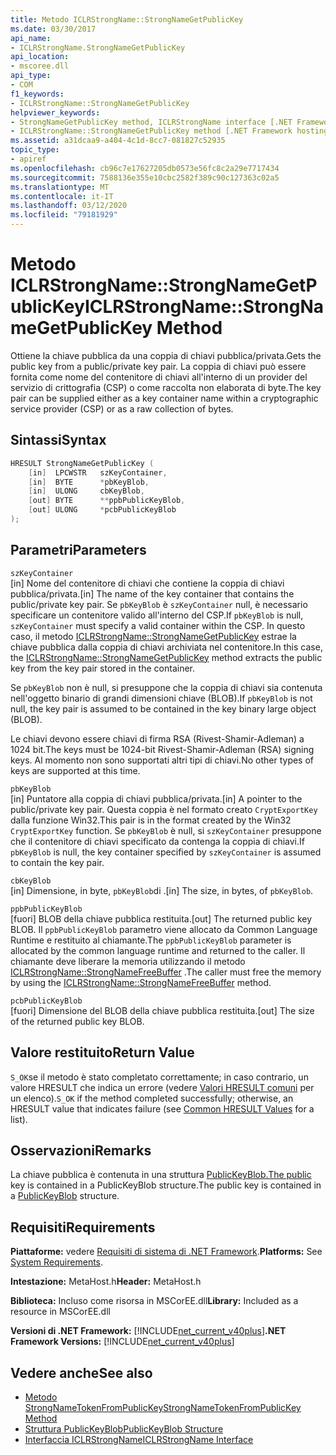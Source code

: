 ```yaml
---
title: Metodo ICLRStrongName::StrongNameGetPublicKey
ms.date: 03/30/2017
api_name:
- ICLRStrongName.StrongNameGetPublicKey
api_location:
- mscoree.dll
api_type:
- COM
f1_keywords:
- ICLRStrongName::StrongNameGetPublicKey
helpviewer_keywords:
- StrongNameGetPublicKey method, ICLRStrongName interface [.NET Framework hosting]
- ICLRStrongName::StrongNameGetPublicKey method [.NET Framework hosting]
ms.assetid: a31dcaa9-a404-4c1d-8cc7-081827c52935
topic_type:
- apiref
ms.openlocfilehash: cb96c7e17627205db0573e56fc8c2a29e7717434
ms.sourcegitcommit: 7588136e355e10cbc2582f389c90c127363c02a5
ms.translationtype: MT
ms.contentlocale: it-IT
ms.lasthandoff: 03/12/2020
ms.locfileid: "79181929"
---
```

# <a name="iclrstrongnamestrongnamegetpublickey-method"></a><span data-ttu-id="a83a7-102">Metodo ICLRStrongName::StrongNameGetPublicKey</span><span class="sxs-lookup"><span data-stu-id="a83a7-102">ICLRStrongName::StrongNameGetPublicKey Method</span></span>
<span data-ttu-id="a83a7-103">Ottiene la chiave pubblica da una coppia di chiavi pubblica/privata.</span><span class="sxs-lookup"><span data-stu-id="a83a7-103">Gets the public key from a public/private key pair.</span></span> <span data-ttu-id="a83a7-104">La coppia di chiavi può essere fornita come nome del contenitore di chiavi all'interno di un provider del servizio di crittografia (CSP) o come raccolta non elaborata di byte.</span><span class="sxs-lookup"><span data-stu-id="a83a7-104">The key pair can be supplied either as a key container name within a cryptographic service provider (CSP) or as a raw collection of bytes.</span></span>  
  
## <a name="syntax"></a><span data-ttu-id="a83a7-105">Sintassi</span><span class="sxs-lookup"><span data-stu-id="a83a7-105">Syntax</span></span>  
  
```cpp  
HRESULT StrongNameGetPublicKey (
    [in]  LPCWSTR   szKeyContainer,  
    [in]  BYTE      *pbKeyBlob,  
    [in]  ULONG     cbKeyBlob,  
    [out] BYTE      **ppbPublicKeyBlob,  
    [out] ULONG     *pcbPublicKeyBlob  
);  
```  
  
## <a name="parameters"></a><span data-ttu-id="a83a7-106">Parametri</span><span class="sxs-lookup"><span data-stu-id="a83a7-106">Parameters</span></span>  
 `szKeyContainer`  
 <span data-ttu-id="a83a7-107">[in] Nome del contenitore di chiavi che contiene la coppia di chiavi pubblica/privata.</span><span class="sxs-lookup"><span data-stu-id="a83a7-107">[in] The name of the key container that contains the public/private key pair.</span></span> <span data-ttu-id="a83a7-108">Se `pbKeyBlob` è `szKeyContainer` null, è necessario specificare un contenitore valido all'interno del CSP.</span><span class="sxs-lookup"><span data-stu-id="a83a7-108">If `pbKeyBlob` is null, `szKeyContainer` must specify a valid container within the CSP.</span></span> <span data-ttu-id="a83a7-109">In questo caso, il metodo [ICLRStrongName::StrongNameGetPublicKey](../../../../docs/framework/unmanaged-api/hosting/iclrstrongname-strongnamegetpublickey-method.md) estrae la chiave pubblica dalla coppia di chiavi archiviata nel contenitore.</span><span class="sxs-lookup"><span data-stu-id="a83a7-109">In this case, the [ICLRStrongName::StrongNameGetPublicKey](../../../../docs/framework/unmanaged-api/hosting/iclrstrongname-strongnamegetpublickey-method.md) method extracts the public key from the key pair stored in the container.</span></span>  
  
 <span data-ttu-id="a83a7-110">Se `pbKeyBlob` non è null, si presuppone che la coppia di chiavi sia contenuta nell'oggetto binario di grandi dimensioni chiave (BLOB).</span><span class="sxs-lookup"><span data-stu-id="a83a7-110">If `pbKeyBlob` is not null, the key pair is assumed to be contained in the key binary large object (BLOB).</span></span>  
  
 <span data-ttu-id="a83a7-111">Le chiavi devono essere chiavi di firma RSA (Rivest-Shamir-Adleman) a 1024 bit.</span><span class="sxs-lookup"><span data-stu-id="a83a7-111">The keys must be 1024-bit Rivest-Shamir-Adleman (RSA) signing keys.</span></span> <span data-ttu-id="a83a7-112">Al momento non sono supportati altri tipi di chiavi.</span><span class="sxs-lookup"><span data-stu-id="a83a7-112">No other types of keys are supported at this time.</span></span>  
  
 `pbKeyBlob`  
 <span data-ttu-id="a83a7-113">[in] Puntatore alla coppia di chiavi pubblica/privata.</span><span class="sxs-lookup"><span data-stu-id="a83a7-113">[in] A pointer to the public/private key pair.</span></span> <span data-ttu-id="a83a7-114">Questa coppia è nel formato creato `CryptExportKey` dalla funzione Win32.</span><span class="sxs-lookup"><span data-stu-id="a83a7-114">This pair is in the format created by the Win32 `CryptExportKey` function.</span></span> <span data-ttu-id="a83a7-115">Se `pbKeyBlob` è null, si `szKeyContainer` presuppone che il contenitore di chiavi specificato da contenga la coppia di chiavi.</span><span class="sxs-lookup"><span data-stu-id="a83a7-115">If `pbKeyBlob` is null, the key container specified by `szKeyContainer` is assumed to contain the key pair.</span></span>  
  
 `cbKeyBlob`  
 <span data-ttu-id="a83a7-116">[in] Dimensione, in byte, `pbKeyBlob`di .</span><span class="sxs-lookup"><span data-stu-id="a83a7-116">[in] The size, in bytes, of `pbKeyBlob`.</span></span>  
  
 `ppbPublicKeyBlob`  
 <span data-ttu-id="a83a7-117">[fuori] BLOB della chiave pubblica restituita.</span><span class="sxs-lookup"><span data-stu-id="a83a7-117">[out] The returned public key BLOB.</span></span> <span data-ttu-id="a83a7-118">Il `ppbPublicKeyBlob` parametro viene allocato da Common Language Runtime e restituito al chiamante.</span><span class="sxs-lookup"><span data-stu-id="a83a7-118">The `ppbPublicKeyBlob` parameter is allocated by the common language runtime and returned to the caller.</span></span> <span data-ttu-id="a83a7-119">Il chiamante deve liberare la memoria utilizzando il metodo [ICLRStrongName::StrongNameFreeBuffer](../../../../docs/framework/unmanaged-api/hosting/iclrstrongname-strongnamefreebuffer-method.md) .</span><span class="sxs-lookup"><span data-stu-id="a83a7-119">The caller must free the memory by using the [ICLRStrongName::StrongNameFreeBuffer](../../../../docs/framework/unmanaged-api/hosting/iclrstrongname-strongnamefreebuffer-method.md) method.</span></span>  
  
 `pcbPublicKeyBlob`  
 <span data-ttu-id="a83a7-120">[fuori] Dimensione del BLOB della chiave pubblica restituita.</span><span class="sxs-lookup"><span data-stu-id="a83a7-120">[out] The size of the returned public key BLOB.</span></span>  
  
## <a name="return-value"></a><span data-ttu-id="a83a7-121">Valore restituito</span><span class="sxs-lookup"><span data-stu-id="a83a7-121">Return Value</span></span>  
 <span data-ttu-id="a83a7-122">`S_OK`se il metodo è stato completato correttamente; in caso contrario, un valore HRESULT che indica un errore (vedere [Valori HRESULT comuni](/windows/win32/seccrypto/common-hresult-values) per un elenco).</span><span class="sxs-lookup"><span data-stu-id="a83a7-122">`S_OK` if the method completed successfully; otherwise, an HRESULT value that indicates failure (see [Common HRESULT Values](/windows/win32/seccrypto/common-hresult-values) for a list).</span></span>  
  
## <a name="remarks"></a><span data-ttu-id="a83a7-123">Osservazioni</span><span class="sxs-lookup"><span data-stu-id="a83a7-123">Remarks</span></span>  
 <span data-ttu-id="a83a7-124">La chiave pubblica è contenuta in una struttura [PublicKeyBlob.The public](../../../../docs/framework/unmanaged-api/strong-naming/publickeyblob-structure.md) key is contained in a PublicKeyBlob structure.</span><span class="sxs-lookup"><span data-stu-id="a83a7-124">The public key is contained in a [PublicKeyBlob](../../../../docs/framework/unmanaged-api/strong-naming/publickeyblob-structure.md) structure.</span></span>  
  
## <a name="requirements"></a><span data-ttu-id="a83a7-125">Requisiti</span><span class="sxs-lookup"><span data-stu-id="a83a7-125">Requirements</span></span>  
 <span data-ttu-id="a83a7-126">**Piattaforme:** vedere [Requisiti di sistema di .NET Framework](../../../../docs/framework/get-started/system-requirements.md).</span><span class="sxs-lookup"><span data-stu-id="a83a7-126">**Platforms:** See [System Requirements](../../../../docs/framework/get-started/system-requirements.md).</span></span>  
  
 <span data-ttu-id="a83a7-127">**Intestazione:** MetaHost.h</span><span class="sxs-lookup"><span data-stu-id="a83a7-127">**Header:** MetaHost.h</span></span>  
  
 <span data-ttu-id="a83a7-128">**Biblioteca:** Incluso come risorsa in MSCorEE.dll</span><span class="sxs-lookup"><span data-stu-id="a83a7-128">**Library:** Included as a resource in MSCorEE.dll</span></span>  
  
 <span data-ttu-id="a83a7-129">**Versioni di .NET Framework:** [!INCLUDE[net_current_v40plus](../../../../includes/net-current-v40plus-md.md)]</span><span class="sxs-lookup"><span data-stu-id="a83a7-129">**.NET Framework Versions:** [!INCLUDE[net_current_v40plus](../../../../includes/net-current-v40plus-md.md)]</span></span>  
  
## <a name="see-also"></a><span data-ttu-id="a83a7-130">Vedere anche</span><span class="sxs-lookup"><span data-stu-id="a83a7-130">See also</span></span>

- [<span data-ttu-id="a83a7-131">Metodo StrongNameTokenFromPublicKey</span><span class="sxs-lookup"><span data-stu-id="a83a7-131">StrongNameTokenFromPublicKey Method</span></span>](../../../../docs/framework/unmanaged-api/hosting/iclrstrongname-strongnametokenfrompublickey-method.md)
- [<span data-ttu-id="a83a7-132">Struttura PublicKeyBlob</span><span class="sxs-lookup"><span data-stu-id="a83a7-132">PublicKeyBlob Structure</span></span>](../../../../docs/framework/unmanaged-api/strong-naming/publickeyblob-structure.md)
- [<span data-ttu-id="a83a7-133">Interfaccia ICLRStrongName</span><span class="sxs-lookup"><span data-stu-id="a83a7-133">ICLRStrongName Interface</span></span>](../../../../docs/framework/unmanaged-api/hosting/iclrstrongname-interface.md)
